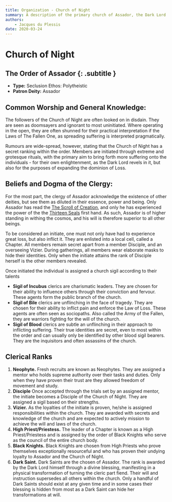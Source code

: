 ```yaml
---
title: Organization - Church of Night
summary: A description of the primary church of Assador, the Dark Lord of Suffering.
authors:
    - Jacques du Plessis
date: 2020-03-24
---
```

# Church of Night
## The Order of Assador {: .subtitle }

* **Type:** Seclusion Ethos: Polytheistic
* **Patron Deity:** Assador

## Common Worship and General Knowledge:
The followers of the Church of Night are often looked on in disdain.  They are seen as doomsayers and ignorant to most uninitiated.  Where operating in the open, they are often shunned for their practical interpretation if the Laws of The Fallen One, as spreading suffering is interpreted pragmatically.

Rumours are wide-spread, however, stating that the Church of Night has a secret ranking within the order.  Members are initiated through extreme and grotesque rituals, with the primary aim to bring forth more suffering onto the individuals - for their own enlightenment, as the Dark Lord revels in it, but also for the purposes of expanding the dominion of Loss.

## Beliefs and Dogma of the Clergy: 
For the most part, the clergy of Assador acknowledge the existence of other deities, but see them as diluted in their essence, power and being.  Only Assador has read the [The Scroll of Creation](/cosmology/magic/mythical_artifacts/scrolls_of_creation), and only he has experienced the power of the the [Thirteen Seals](/cosmology/magic/mythical_artifacts/thirteen_seals_of_being) first hand.  As such, Assador is of higher standing in withing the cosmos, and his will is therefore superior to all other beings.

To be considered an initiate, one must not only have had to experience great loss, but also inflict it.  They are enlisted into a local cell, called a Chapter.  All members remain secret apart from a member Disciple, and an overseeing Vizier.  During gatherings, all members wear elaborate masks to hide their identities. Only when the initiate attains the rank of Disciple herself is the other members revealed.

Once initiated the individual is assigned a church sigil according to their talents

* **Sigil of Incubus** clerics are charismatic leaders.  They are chosen for their ability to influence others through their conviction and fervour.  These agents form the public branch of the church.
* **Sigil of Bile** clerics are unflinching in the face of tragedy.  They are chosen for their ability to inflict pain and enforce the Law of Loss.  These agents are often seen as sociopaths.  Also called the Army of the Fallen, they are warriors fighting for the will of the church.
* **Sigil of Blood** clerics are subtle an unflinching in their approach to inflicting suffering.  Their true identities are secret, even to most within the order and can usually only be identified by other blood sigil bearers.  They are the inquisitors and often assassins of the church.

## Clerical Ranks
1. **Neophyte.** Fresh recruits are known as Neophytes. They are assigned a mentor who holds supreme authority over their tasks and duties.  Only when they have proven their trust are they allowed freedom of movement and study.
2. **Disciple** Once accepted through the trials set by an assigned mentor, the initiate becomes a Disciple of the Church of Night.  They are assigned a sigil based on their strengths.
3. **Vizier.** As the loyalties of the initiate is proven, he/she is assigned responsibilities within the church.  They are awarded with secrets and knowledge of the church and are expected to actively mission to achieve the will and laws of the church.
4. **High Priest/Priestess.** The leader of a Chapter is known as a High Priest/Priestess and is assigned by the order of Black Knights who serve as the council of the entire church body.
5. **Black Knights.** Black Knights are chosen from High Priests who prove themselves exceptionally resourceful and who has proven their undying loyalty to Assador and the Church of Night.
6. **Dark Saint.** Dark Saints are the chosen of Assador.  The rank is awarded by the Dark Lord himself through a divine blessing, manifesting in a physical transformation of turning the cleric part fiend.  Their will and instruction supersedes all others within the church.  Only a handful of Dark Saints should exist at any given time and in some cases their blessing is hidden from most as a Dark Saint can hide her transformations at will.